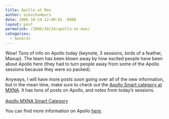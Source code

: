 ```yaml
---
title: Apollo at Max
author: mikechambers
date: 2006-10-24 12:00:01 -0800
layout: post
permalink: /2006/10/24/apollo-at-max/
categories:
  - General
---
```



Wow! Tons of info on Apollo today (keynote, 3 sessions, birds of a feather, Maxup). The team has been blown away by how excited people have been about Apollo here (they had to turn people away from some of the Apollo sessions because they were so packed).

Anyways, I will have more posts soon going over all of the new information, but in the mean time, make sure to check out the [Apollo Smart category at MXNA][1]. It has tons of posts on Apollo, and notes from today&#8217;s sessions.  
[  
Apollo MXNA Smart Category][1]

You can find more information on Apollo [here][2].

 [1]: http://weblogs.macromedia.com/mxna/index.cfm?query=bySmartCategory&smartCategoryId=28&smartCategoryName=Apollo&smartCategoryKey=F2DFD9E0-FBB6-4C2D-2AFE6AFD941FDDB1
 [2]: http://www.adobe.com/go/apollo